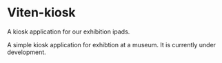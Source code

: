 # Viten-kiosk
A kiosk application for our exhibition ipads.


A simple kiosk application for exhibtion at a museum. It is currently under development. 

